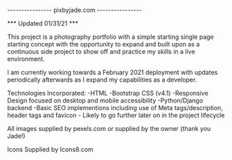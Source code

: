  ---------------- pixbyjade.com ----------------

*** Updated 01/31/21 ***


This project is a photography portfolio with a simple starting single page starting concept with the opportunity to expand and built upon as a continuous side project to show off and practice my skills in a live environment.

I am currently working towards a February 2021 deployment with updates periodically afterwards as I expand my capabilities as a developer.  

Technologies Incorporated:
  -HTML
  -Bootstrap CSS (v4.1)
  -Responsive Design focused on desktop and mobile accessibility 
  -Python/Django backend
  -Basic SEO implementions including use of Meta tags/description, header tags and favicon
    - Likely to go further later on in the project lifecycle
  


All images supplied by pexels.com or supplied by the owner (thank you Jade!)

Icons Supplied by Icons8.com
  
